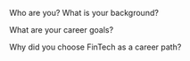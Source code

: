 Who are you? What is your background?


What are your career goals?


Why did you choose FinTech as a career path?